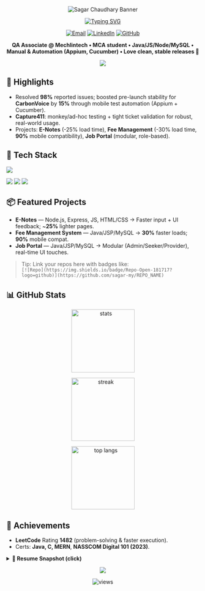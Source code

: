 <!-- HEADER BANNER -->
<p align="center">
  <img src="https://capsule-render.vercel.app/api?type=waving&height=200&color=0:00c6ff,100:0072ff&text=Sagar%20Chaudhary&fontSize=48&fontAlign=50&fontColor=ffffff&animation=twinkling" alt="Sagar Chaudhary Banner"/>
</p>

<!-- TYPING SUBTITLE -->
<p align="center">
  <a href="https://github.com/sagar-my">
    <img src="https://readme-typing-svg.demolab.com?font=Fira+Code&pause=1200&width=500&lines=QA+Associate+%7C+MCA+@+AKTU;Manual+%2B+Automation+Testing+(Appium%2C+Cucumber);Java+%7C+JavaScript+%7C+Node.js+%7C+MySQL;Building+reliable%2C+user-friendly+software+🚀" alt="Typing SVG" />
  </a>
</p>

<!-- QUICK LINKS / LINKTREE STRIP -->
<p align="center">
  <a href="mailto:sagar.chaudhary25008@gmail.com"><img alt="Email" src="https://img.shields.io/badge/Email-Me-D14836?style=for-the-badge&logo=gmail&logoColor=white"></a>
  <a href="https://linkedin.com/in/sagar-my"><img alt="LinkedIn" src="https://img.shields.io/badge/LinkedIn-Connect-0A66C2?style=for-the-badge&logo=linkedin&logoColor=white"></a>
  <a href="https://github.com/sagar-my"><img alt="GitHub" src="https://img.shields.io/badge/GitHub-Profile-181717?style=for-the-badge&logo=github&logoColor=white"></a>
  <!-- Optional: Add your portfolio/resume link when hosted -->
  <!-- <a href="https://your-portfolio.com"><img alt="Portfolio" src="https://img.shields.io/badge/Portfolio-Visit-000000?style=for-the-badge&logo=firefox&logoColor=white"></a> -->
</p>

<!-- MINI ABOUT -->
<p align="center">
  <b>QA Associate @ Mechlintech • MCA student • Java/JS/Node/MySQL • Manual & Automation (Appium, Cucumber) • Love clean, stable releases 💙</b>
</p>

<!-- WAVY DIVIDER -->
<p align="center">
  <img src="https://capsule-render.vercel.app/api?type=rect&color=0:0072ff,100:00c6ff&height=1&section=header"/>
</p>

## 🚀 Highlights
- Resolved **98%** reported issues; boosted pre-launch stability for **CarbonVoice** by **15%** through mobile test automation (Appium + Cucumber).
- **Capture411**: monkey/ad-hoc testing + tight ticket validation for robust, real-world usage.
- Projects: **E-Notes** (-25% load time), **Fee Management** (-30% load time, **90%** mobile compatibility), **Job Portal** (modular, role-based).

## 🧰 Tech Stack
<p>
  <img src="https://skillicons.dev/icons?i=java,js,nodejs,express,mysql,php,html,css,bootstrap,tailwind,git,github,vscode,androidstudio,jira" />
</p>
<p>
  <img src="https://img.shields.io/badge/Appium-Automation-6E4C7C?style=flat&logo=appium&logoColor=white">
  <img src="https://img.shields.io/badge/Cucumber-BDD-23D96C?style=flat&logo=cucumber&logoColor=white">
  <img src="https://img.shields.io/badge/BrowserStack-Testing-FF9900?style=flat&logo=browserstack&logoColor=white">
</p>

## 📦 Featured Projects
- **E-Notes** — Node.js, Express, JS, HTML/CSS → Faster input + UI feedback; ~**25%** lighter pages.  
- **Fee Management System** — Java/JSP/MySQL → **30%** faster loads; **90%** mobile compat.  
- **Job Portal** — Java/JSP/MySQL → Modular (Admin/Seeker/Provider), real-time UI touches.

> Tip: Link your repos here with badges like:  
> `[![Repo](https://img.shields.io/badge/Repo-Open-181717?logo=github)](https://github.com/sagar-my/REPO_NAME)`

## 📊 GitHub Stats
<p align="center">
  <img height="165" src="https://github-readme-stats.vercel.app/api?username=sagar-my&show_icons=true&rank_icon=github&theme=tokyonight&hide_border=true" alt="stats"/>
</p>
<p align="center">
  <img height="165" src="https://streak-stats.demolab.com?user=sagar-my&theme=tokyonight&hide_border=true" alt="streak"/>
</p>
<p align="center">
  <img height="165" src="https://github-readme-stats.vercel.app/api/top-langs/?username=sagar-my&layout=compact&theme=tokyonight&hide_border=true" alt="top langs"/>
</p>

## 🏅 Achievements
- **LeetCode** Rating **1482** (problem-solving & faster execution).  
- Certs: **Java, C, MERN**, **NASSCOM Digital 101 (2023)**.  

<details>
  <summary><b>📄 Resume Snapshot (click)</b></summary>
  
  - **QA Associate** — Mechlintech Software Technology (2024–Present), Kota  
  - **Education** — MCA @ AKTU (**CGPA 8.74**), BCA @ DBRAU (**80%**)  
  - **Soft skills** — Communication, Team leadership  
  - **Contact** — 📧 sagar.chaudhary25008@gmail.com • 📍 Mathura, Uttar Pradesh
</details>

<!-- FOOTER WAVE -->
<p align="center">
  <img src="https://capsule-render.vercel.app/api?type=waving&height=120&section=footer&color=0:00c6ff,100:0072ff"/>
</p>

<!-- VIEWS -->
<p align="center">
  <img src="https://komarev.com/ghpvc/?username=sagar-my&label=Profile%20Views&color=0e75b6&style=flat" alt="views"/>
</p>
